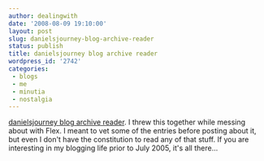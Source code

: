 ```yaml
---
author: dealingwith
date: '2008-08-09 19:10:00'
layout: post
slug: danielsjourney-blog-archive-reader
status: publish
title: danielsjourney blog archive reader
wordpress_id: '2742'
categories:
 - blogs
 - me
 - minutia
 - nostalgia
---
```


[danielsjourney blog archive reader][1]. I threw this together while messing
about with Flex. I meant to vet some of the entries before posting about it,
but even I don't have the constitution to read any of that stuff. If you are
interesting in my blogging life prior to July 2005, it's all there...

   [1]: http://danielsjourney.com/blog/reader/

